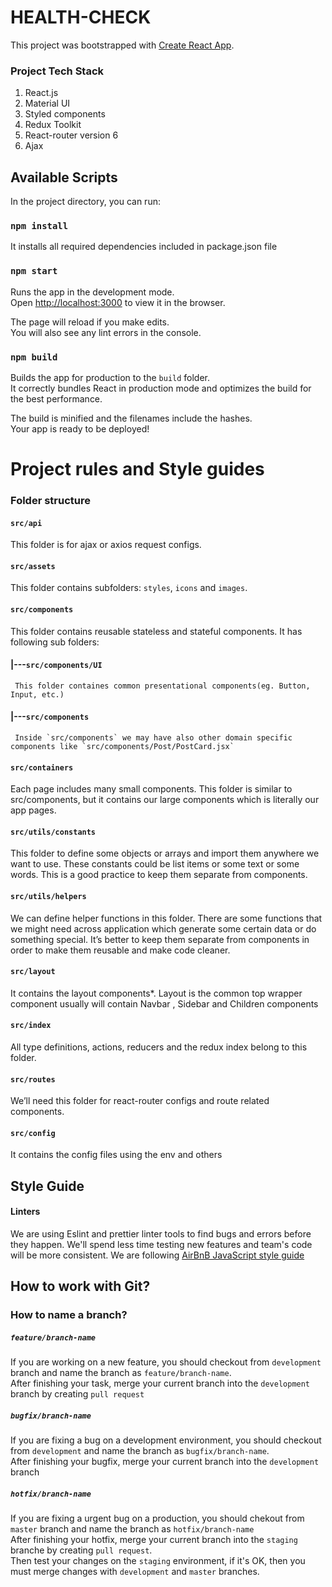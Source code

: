 # HEALTH-CHECK

This project was bootstrapped with [Create React App](https://github.com/facebook/create-react-app).

### Project Tech Stack

1. React.js
2. Material UI
3. Styled components
4. Redux Toolkit
5. React-router version 6
6. Ajax

## Available Scripts

In the project directory, you can run:

### `npm install`

It installs all required dependencies included in package.json file

### `npm start`

Runs the app in the development mode.\
Open [http://localhost:3000](http://localhost:3000) to view it in the browser.

The page will reload if you make edits.\
You will also see any lint errors in the console.

### `npm build`

Builds the app for production to the `build` folder.\
It correctly bundles React in production mode and optimizes the build for the best performance.

The build is minified and the filenames include the hashes.\
Your app is ready to be deployed!

# Project rules and Style guides

### Folder structure

#### `src/api`

This folder is for ajax or axios request configs.

#### `src/assets`

This folder contains subfolders: `styles`, `icons` and `images`.

#### `src/components`

This folder contains reusable stateless and stateful components. It has following sub folders:

#### |---`src/components/UI`

     This folder containes common presentational components(eg. Button, Input, etc.)

#### |---`src/components`

     Inside `src/components` we may have also other domain specific components like `src/components/Post/PostCard.jsx`

#### `src/containers`

Each page includes many small components. This folder is similar to src/components, but it contains our large components which is literally our app pages.

#### `src/utils/constants`

This folder to define some objects or arrays and import them anywhere we want to use. These constants could be list items or some text or some words. This is a good practice to keep them separate from components.

#### `src/utils/helpers`

We can define helper functions in this folder. There are some functions that we might need across application which generate some certain data or do something special. It’s better to keep them separate from components in order to make them reusable and make code cleaner.

#### `src/layout`

It contains the layout components\*.
Layout is the common top wrapper component usually will contain Navbar , Sidebar and Children components

#### `src/index`

All type definitions, actions, reducers and the redux index belong to this folder.

#### `src/routes`

We’ll need this folder for react-router configs and route related components.

#### `src/config`

It contains the config files using the env and others

## Style Guide

#### Linters

We are using Eslint and prettier linter tools to find bugs and errors before they happen.
We'll spend less time testing new features and team's code will be more consistent.
We are following [AirBnB JavaScript style guide](https://github.com/songhee24/VS-CODE__ReactJs-with-ESLint-Prettier-and-Airbnb)

## How to work with Git?

### How to name a branch?

##### `feature/branch-name`

If you are working on a new feature, you should checkout from `development` branch and name the branch as `feature/branch-name`.\
After finishing your task, merge your current branch into the `development` branch by creating `pull request`

##### `bugfix/branch-name`

If you are fixing a bug on a development environment, you should checkout from `development` and name the branch as `bugfix/branch-name`.\
After finishing your bugfix, merge your current branch into the `development` branch

##### `hotfix/branch-name`

If you are fixing a urgent bug on a production, you should chekout from `master` branch and name the branch as `hotfix/branch-name`\
After finishing your hotfix, merge your current branch into the `staging` branche by creating `pull request`.\
Then test your changes on the `staging` environment, if it's OK, then you must merge changes with `development` and `master` branches.
